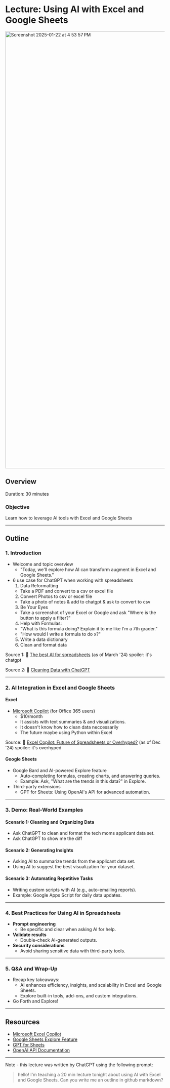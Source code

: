 # Lecture: Using AI with Excel and Google Sheets

<img width="1381" alt="Screenshot 2025-01-22 at 4 53 57 PM" src="https://github.com/user-attachments/assets/0a3fc9b5-35b0-4924-a0bb-bf380964916b" />

## Overview
Duration: 30 minutes  

### Objective
Learn how to leverage AI tools with Excel and Google Sheets

---

## Outline

### 1. **Introduction** 
- Welcome and topic overview
  - "Today, we'll explore how AI can transform augment in Excel and Google Sheets."
- 6 use case for ChatGPT when working with spreadsheets
   1. Data Reformatting
    - Take a PDF and convert to a csv or excel file 
   2. Convert Photos to csv or excel file
    - Take a photo of notes & add to chatgpt & ask to convert to csv
   3. Be Your Eyes
    - Take a screenshot of your Excel or Google and ask "Where is the button to apply a filter?"    
   4. Help with Formulas: 
    - "What is this formula doing? Explain it to me like I'm a 7th grader." 
    - "How would I write a formula to do x?"
   5. Write a data dictionary
   6. Clean and format data

Source 1: 🎥 [The best AI for spreadsheets](https://www.youtube.com/watch?v=lFuW8_6gfhI) (as of March '24) spoiler: it's chatgpt

Source 2: 🎥 [Cleaning Data with ChatGPT](https://www.youtube.com/watch?v=DLpz6V_4SpA) 

---

### 2. **AI Integration in Excel and Google Sheets**
#### **Excel**
- [Microsoft Copilot](https://www.microsoft.com/en-us/microsoft-365/copilot#tabs-pill-bar-oc498c_tab2) (for Office 365 users)
  - $10/month 
  - It assists with text summaries & and visualizations.
  - It doesn't know how to clean data neccessarily 
  - The future maybe using Python within Excel 

Source: 🎥 [Excel Copilot: Future of Spreadsheets or Overhyped?](https://www.youtube.com/watch?v=sk-lnOX_9No) (as of Dec '24) spoiler: it's overhyped

#### **Google Sheets**
- Google Bard and AI-powered Explore feature
  - Auto-completing formulas, creating charts, and answering queries.
  - Example: Ask, "What are the trends in this data?" in Explore.
- Third-party extensions
  - GPT for Sheets: Using OpenAI's API for advanced automation.

---

### 3. **Demo: Real-World Examples** 
#### **Scenario 1: Cleaning and Organizing Data**
- Ask ChatGPT to clean and format the tech moms applicant data set. 
- Ask ChatGPT to show me the diff 

#### **Scenario 2: Generating Insights**
- Asking AI to summarize trends from the applicant data set. 
- Using AI to suggest the best visualization for your dataset.

#### **Scenario 3: Automating Repetitive Tasks**
- Writing custom scripts with AI (e.g., auto-emailing reports).
- Example: Google Apps Script for daily data updates.

---

### 4. **Best Practices for Using AI in Spreadsheets**
- **Prompt engineering**
  - Be specific and clear when asking AI for help.
- **Validate results**
  - Double-check AI-generated outputs.
- **Security considerations**
  - Avoid sharing sensitive data with third-party tools.

---

### 5. **Q&A and Wrap-Up** 
- Recap key takeaways:
  - AI enhances efficiency, insights, and scalability in Excel and Google Sheets.
  - Explore built-in tools, add-ons, and custom integrations.
- Go Forth and Explore!


---- 

## Resources
- [Microsoft Excel Copilot](https://www.microsoft.com/en-us/microsoft-365/copilot)
- [Google Sheets Explore Feature](https://support.google.com/docs/answer/6281888?hl=en)
- [GPT for Sheets](https://workspace.google.com/marketplace/app/gpt_for_sheets_and_docs/677318054654)
- [OpenAI API Documentation](https://platform.openai.com/docs/)

--- 

Note - this lecture was written by ChatGPT using the following prompt: 

> hello! I'm teaching a 20 min lecture tonight about using AI with Excel and Google Sheets. Can you write me an outline in github markdown? 
